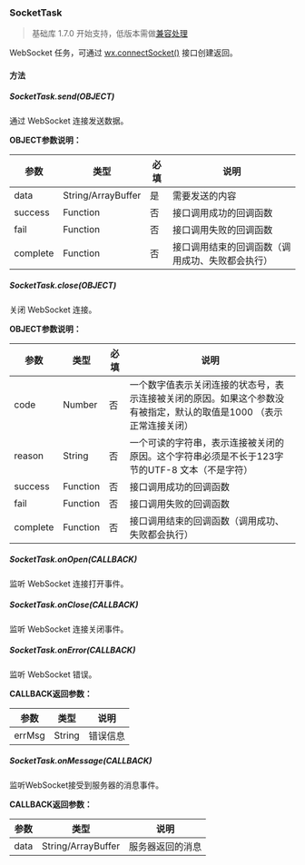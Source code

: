 <!-- https://developers.weixin.qq.com/miniprogram/dev/api/socket-task.html -->

### SocketTask

> 基础库 1.7.0 开始支持，低版本需做[兼容处理](https://developers.weixin.qq.com/miniprogram/dev/framework/compatibility.html)

WebSocket 任务，可通过 [wx.connectSocket()](https://developers.weixin.qq.com/miniprogram/dev/api/network-socket.html) 接口创建返回。

#### 方法

##### SocketTask.send(OBJECT)

通过 WebSocket 连接发送数据。

**OBJECT参数说明：**

  参数       |  类型                 |  必填 |  说明                       
-------------|-----------------------|-------|-----------------------------
  data       |  String/ArrayBuffer   |  是   |  需要发送的内容             
  success    |  Function             |  否   |  接口调用成功的回调函数     
  fail       |  Function             |  否   |  接口调用失败的回调函数     
  complete   |  Function             |  否   |接口调用结束的回调函数（调用成功、失败都会执行）

##### SocketTask.close(OBJECT)

关闭 WebSocket 连接。

**OBJECT参数说明：**

  参数       |  类型       |  必填 |  说明                                                           
-------------|-------------|-------|-----------------------------------------------------------------
  code       |  Number     |  否   |一个数字值表示关闭连接的状态号，表示连接被关闭的原因。如果这个参数没有被指定，默认的取值是1000 （表示正常连接关闭）
  reason     |  String     |  否   |一个可读的字符串，表示连接被关闭的原因。这个字符串必须是不长于123字节的UTF-8 文本（不是字符）
  success    |  Function   |  否   |  接口调用成功的回调函数                                         
  fail       |  Function   |  否   |  接口调用失败的回调函数                                         
  complete   |  Function   |  否   |  接口调用结束的回调函数（调用成功、失败都会执行）               

##### SocketTask.onOpen(CALLBACK)

监听 WebSocket 连接打开事件。

##### SocketTask.onClose(CALLBACK)

监听 WebSocket 连接关闭事件。

##### SocketTask.onError(CALLBACK)

监听 WebSocket 错误。

**CALLBACK返回参数：**

  参数     |  类型     |  说明   
-----------|-----------|---------
  errMsg   |  String   | 错误信息

##### SocketTask.onMessage(CALLBACK)

监听WebSocket接受到服务器的消息事件。

**CALLBACK返回参数：**

  参数   |  类型                 |  说明       
---------|-----------------------|-------------
  data   |  String/ArrayBuffer   |服务器返回的消息
